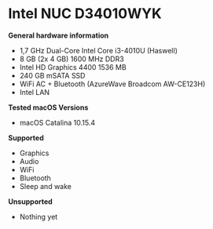 # Intel NUC D34010WYK

**General hardware information**

* 1,7 GHz Dual-Core Intel Core i3-4010U (Haswell)
* 8 GB (2x 4 GB) 1600 MHz DDR3
* Intel HD Graphics 4400 1536 MB
* 240 GB mSATA SSD
* WiFi AC + Bluetooth (AzureWave Broadcom AW-CE123H)
* Intel LAN

**Tested macOS Versions**

* macOS Catalina 10.15.4

**Supported**

* Graphics
* Audio
* WiFi
* Bluetooth
* Sleep and wake

**Unsupported**

* Nothing yet
